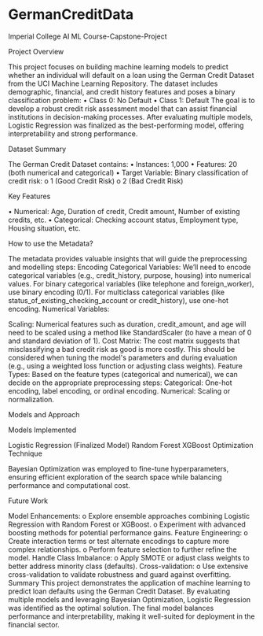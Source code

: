 # GermanCreditData
Imperial College AI ML Course-Capstone-Project

Project Overview

This project focuses on building machine learning models to predict whether an individual will default on a loan using the German Credit Dataset from the UCI Machine Learning Repository. The dataset includes demographic, financial, and credit history features and poses a binary classification problem: • Class 0: No Default • Class 1: Default The goal is to develop a robust credit risk assessment model that can assist financial institutions in decision-making processes. After evaluating multiple models, Logistic Regression was finalized as the best-performing model, offering interpretability and strong performance.

Dataset Summary

The German Credit Dataset contains: • Instances: 1,000 • Features: 20 (both numerical and categorical) • Target Variable: Binary classification of credit risk: o 1 (Good Credit Risk) o 2 (Bad Credit Risk)

Key Features

• Numerical: Age, Duration of credit, Credit amount, Number of existing credits, etc. • Categorical: Checking account status, Employment type, Housing situation, etc.

How to use the Metadata?

The metadata provides valuable insights that will guide the preprocessing and modelling steps: Encoding Categorical Variables: We’ll need to encode categorical variables (e.g., credit_history, purpose, housing) into numerical values. For binary categorical variables (like telephone and foreign_worker), use binary encoding (0/1). For multiclass categorical variables (like status_of_existing_checking_account or credit_history), use one-hot encoding. Numerical Variables:

Scaling: Numerical features such as duration, credit_amount, and age will need to be scaled using a method like StandardScaler (to have a mean of 0 and standard deviation of 1). Cost Matrix: The cost matrix suggests that misclassifying a bad credit risk as good is more costly. This should be considered when tuning the model's parameters and during evaluation (e.g., using a weighted loss function or adjusting class weights). Feature Types: Based on the feature types (categorical and numerical), we can decide on the appropriate preprocessing steps: Categorical: One-hot encoding, label encoding, or ordinal encoding. Numerical: Scaling or normalization.

Models and Approach

Models Implemented

Logistic Regression (Finalized Model)
Random Forest
XGBoost
Optimization Technique

Bayesian Optimization was employed to fine-tune hyperparameters, ensuring efficient exploration of the search space while balancing performance and computational cost.

Future Work

Model Enhancements: o Explore ensemble approaches combining Logistic Regression with Random Forest or XGBoost. o Experiment with advanced boosting methods for potential performance gains.
Feature Engineering: o Create interaction terms or test alternate encodings to capture more complex relationships. o Perform feature selection to further refine the model.
Handle Class Imbalance: o Apply SMOTE or adjust class weights to better address minority class (defaults).
Cross-validation: o Use extensive cross-validation to validate robustness and guard against overfitting.
Summary This project demonstrates the application of machine learning to predict loan defaults using the German Credit Dataset. By evaluating multiple models and leveraging Bayesian Optimization, Logistic Regression was identified as the optimal solution. The final model balances performance and interpretability, making it well-suited for deployment in the financial sector.
